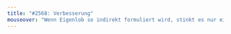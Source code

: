 ```yaml
---
title: "#2568: Verbesserung"
mouseover: "Wenn Eigenlob so indirekt formuliert wird, stinkt es nur ein klitzekleines bisschen. Wenn überhaupt."
---
```


